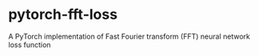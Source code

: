 # pytorch-fft-loss
A PyTorch implementation of Fast Fourier transform (FFT) neural network loss function
